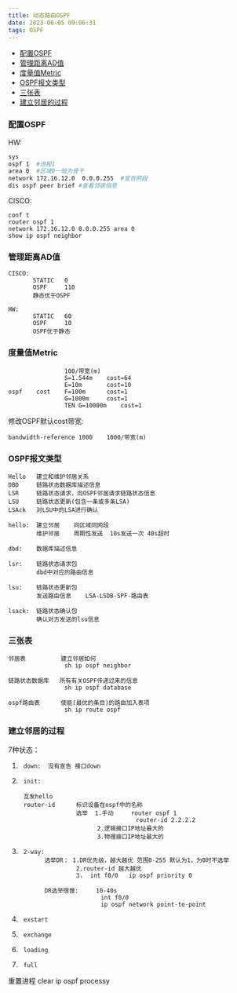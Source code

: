 ```yaml
---
title: 动态路由OSPF
date: 2023-06-05 09:06:31
tags: OSPF
---
```


- [配置OSPF](#配置ospf)
- [管理距离AD值](#管理距离ad值)
- [度量值Metric](#度量值metric)
- [OSPF报文类型](#ospf报文类型)
- [三张表](#三张表)
- [建立邻居的过程](#建立邻居的过程)

### 配置OSPF

HW:
```bash
sys
ospf 1  #进程1
area 0  #区域0一般为骨干
network 172.16.12.0  0.0.0.255  #宣告网段
dis ospf peer brief #查看邻居信息
```

CISCO:
```
conf t
router ospf 1
network 172.16.12.0 0.0.0.255 area 0
show ip ospf neighbor
```


### 管理距离AD值
```
CISCO: 
       STATIC   0
       OSPF     110
       静态优于OSPF

HW:    
       STATIC   60
       OSPF     10
       OSPF优于静态
```
### 度量值Metric 

```
                100/带宽(m)
                S=1.544m    cost=64
                E=10m       cost=10
ospf    cost    F=100m      cost=1
                G=1000m     cost=1
                TEN G=10000m    cost=1
```

修改OSPF默认cost带宽:
```
bandwidth-reference 1000    1000/带宽(m)
```
### OSPF报文类型
```
Hello   建立和维护邻居关系
DBD     链路状态数据库描述信息
LSR     链路状态请求，向OSPF邻居请求链路状态信息
LSU     链路状态更新(包含一条或多条LSA)
LSAck   对LSU中的LSA进行确认

hello:  建立邻居    同区域同网段
        维护邻居    周期性发送  10s发送一次 40s超时

dbd:    数据库描述信息

lsr:    链路状态请求包
        dbd中对应的路由信息

lsu:    链路状态更新包
        发送路由信息    LSA-LSDB-SPF-路由表

lsack:  链路状态确认包
        确认对方发送的lsu信息
```

### 三张表

```
邻居表          建立邻居如何
                sh ip ospf neighbor

链路状态数据库   所有有关OSPF传递过来的信息
                sh ip ospf database

ospf路由表      使能(最优的条目)的路由加入表项
                sh ip route ospf
```

### 建立邻居的过程

7种状态：
1.      down:  没有宣告 接口down
2.      init:  
            
        互发hello 
        router-id      标识设备在ospf中的名称
                       选举  1.手动     router ospf 1 
                                        router-id 2.2.2.2
                             2.逻辑接口IP地址最大的
                             3.物理接口IP地址最大的
3.      2-way:   
              选举DR： 1.DR优先级，越大越优 范围0-255 默认为1，为0时不选举
                       2.router-id 越大越优
                       3.  int f0/0   ip ospf priority 0
                     
              DR选举很慢:     10-40s
                              int f0/0
                              ip ospf network point-to-point
4.      exstart
5.      exchange
6.      loading
7.      full
                               
重置进程   clear ip ospf processy       